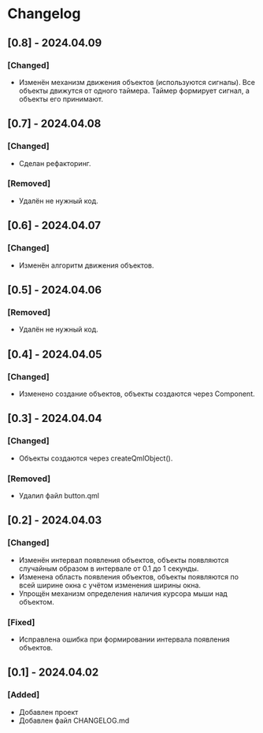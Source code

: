 
# Changelog

## [0.8] - 2024.04.09
### [Changed]
- Изменён механизм движения объектов (используются сигналы). Все объекты движутся от одного таймера. Таймер формирует сигнал, а объекты его принимают.


## [0.7] - 2024.04.08
### [Changed]
- Сделан рефакторинг.

### [Removed]
- Удалён не нужный код.


## [0.6] - 2024.04.07
### [Changed]
- Изменён алгоритм движения объектов.


## [0.5] - 2024.04.06
### [Removed]
- Удалён не нужный код.


## [0.4] - 2024.04.05
### [Changed]
- Изменено создание объектов, объекты создаются через Component.


## [0.3] - 2024.04.04
### [Changed]
- Объекты создаются через createQmlObject().

### [Removed]
- Удалил файл button.qml 


## [0.2] - 2024.04.03
### [Changed]
- Изменён интервал появления объектов, объекты появляются случайным образом в интервале от 0.1 до 1 секунды.
- Изменена область появления объектов, объекты появляются по всей ширине окна с учётом изменения ширины окна.
- Упрощён механизм определения наличия курсора мыши над объектом.

### [Fixed]
- Исправлена ошибка при формировании интервала появления объектов.


## [0.1] - 2024.04.02
### [Added]
- Добавлен проект
- Добавлен файл CHANGELOG.md
 
